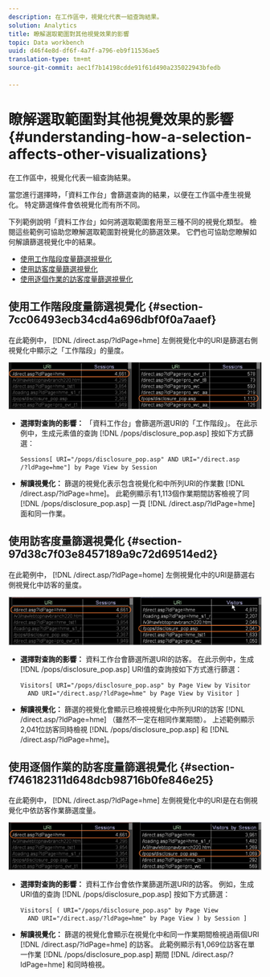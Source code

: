 ```yaml
---
description: 在工作區中，視覺化代表一組查詢結果。
solution: Analytics
title: 瞭解選取範圍對其他視覺效果的影響
topic: Data workbench
uuid: d46f4e8d-df6f-4a7f-a796-eb9f11536ae5
translation-type: tm+mt
source-git-commit: aec1f7b14198cdde91f61d490a235022943bfedb

---
```



# 瞭解選取範圍對其他視覺效果的影響{#understanding-how-a-selection-affects-other-visualizations}

在工作區中，視覺化代表一組查詢結果。

當您進行選擇時，「資料工作台」會篩選查詢的結果，以便在工作區中產生視覺化。 特定篩選條件會依視覺化而有所不同。

下列範例說明「資料工作台」如何將選取範圍套用至三種不同的視覺化類型。 檢閱這些範例可協助您瞭解選取範圍對視覺化的篩選效果。 它們也可協助您瞭解如何解讀篩選視覺化中的結果。

* [使用工作階段度量篩選視覺化](../../../../home/c-get-started/c-vis/c-sel-vis/c-sel-aff-vis.md#section-7cc06493ecb34cd4a696dbf0f0a7aaef)
* [使用訪客度量篩選視覺化](../../../../home/c-get-started/c-vis/c-sel-vis/c-sel-aff-vis.md#section-97d38c7f03e8457189a9c72d69514ed2)
* [使用逐個作業的訪客度量篩選視覺化](../../../../home/c-get-started/c-vis/c-sel-vis/c-sel-aff-vis.md#section-f746182311d648dcb98716b0fe846e25)

## 使用工作階段度量篩選視覺化 {#section-7cc06493ecb34cd4a696dbf0f0a7aaef}

在此範例中， [!DNL /direct.asp/?ldPage=hme] 左側視覺化中的URI是篩選右側視覺化中顯示之「工作階段」的量度。

![](assets/client-vis1.png)

* **選擇對查詢的影響：** 「資料工作台」會篩選所選URI的「工作階段」。 在此示例中，生成元素值的查詢 [!DNL /pops/disclosure_pop.asp] 按如下方式篩選：

   ```
   Sessions[ URI="/pops/disclosure_pop.asp" AND URI="/direct.asp
   /?ldPage=hme"] by Page View by Session
   ```

* **解讀視覺化：** 篩選的視覺化表示包含視覺化和中所列URI的作業數 [!DNL /direct.asp/?ldPage=hme]。 此範例顯示有1,113個作業期間訪客檢視了同 [!DNL /pops/disclosure_pop.asp] 一頁 [!DNL /direct.asp/?ldPage=hme] 面和同一作業。

## 使用訪客度量篩選視覺化 {#section-97d38c7f03e8457189a9c72d69514ed2}

在此範例中， [!DNL /direct.asp/?ldPage=home] 左側視覺化中的URI是篩選右側視覺化中訪客的量度。

![](assets/client-vis2.png)

* **選擇對查詢的影響：** 資料工作台會篩選所選URI的訪客。 在此示例中，生成 [!DNL /pops/disclosure_pop.asp] URI值的查詢按如下方式進行篩選：

   ```
   Visitors[ URI="/pops/disclosure_pop.asp" by Page View by Visitor 
     AND URI="/direct.asp/?ldPage=hme" by Page View by Visitor ]
   ```

* **解讀視覺化：** 篩選的視覺化會顯示已檢視視覺化中所列URI的訪客 [!DNL /direct.asp/?ldPage=hme] （雖然不一定在相同作業期間）。 上述範例顯示2,041位訪客同時檢視 [!DNL /pops/disclosure_pop.asp] 和 [!DNL /direct.asp/?ldPage=hme]。

## 使用逐個作業的訪客度量篩選視覺化 {#section-f746182311d648dcb98716b0fe846e25}

在此範例中， [!DNL /direct.asp/?ldPage=hme] 左側視覺化中的URI是在右側視覺化中依訪客作業篩選度量。

![](assets/client-vis3.png)

* **選擇對查詢的影響：** 資料工作台會依作業篩選所選URI的訪客。 例如，生成URI值的查詢 [!DNL /pops/disclosure_pop.asp] 按如下方式篩選：

   ```
   Visitors[ ( URI="/pops/disclosure_pop.asp" by Page View 
     AND URI="/direct.asp/?ldPage=hme" by Page View ) by Session ]
   ```

* **解讀視覺化：** 篩選的視覺化會顯示在視覺化中和同一作業期間檢視過兩個URI [!DNL /direct.asp/?ldPage=hme] 的訪客。 此範例顯示有1,069位訪客在單一作業 [!DNL /pops/disclosure_pop.asp] 期間 [!DNL /direct.asp/?ldPage=hme] 和同時檢視。

